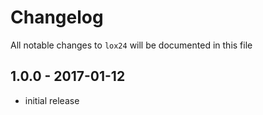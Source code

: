 # Changelog

All notable changes to `lox24` will be documented in this file

## 1.0.0 - 2017-01-12

- initial release
